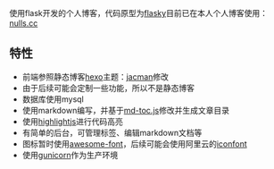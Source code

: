 使用flask开发的个人博客，代码原型为[flasky](https://github.com/miguelgrinberg/flasky)目前已在本人个人博客使用：[nulls.cc](http://nulls.cc/)

## 特性
* 前端参照静态博客[hexo](https://hexo.io/)主题：[jacman](https://github.com/wuchong/jacman)修改
* 由于后续可能会定制一些功能，所以不是静态博客
* 数据库使用mysql
* 使用markdown编写，并基于[md-toc.js](https://github.com/yijian166/md-toc.js)修改并生成文章目录
* 使用[highlightjs](https://highlightjs.org/)进行代码高亮
* 有简单的后台，可管理标签、编辑markdown文档等
* 图标暂时使用[awesome-font](http://www.bootcss.com/p/font-awesome/)，后续可能会使用阿里云的[iconfont](http://www.iconfont.cn/)
* 使用[gunicorn](http://gunicorn.org/)作为生产环境